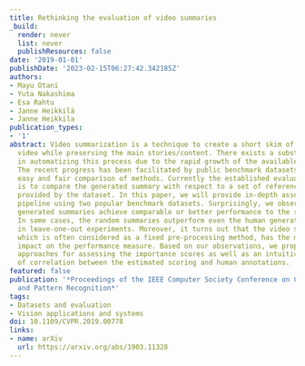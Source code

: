 ```yaml
---
title: Rethinking the evaluation of video summaries
_build:
  render: never
  list: never
  publishResources: false
date: '2019-01-01'
publishDate: '2023-02-15T06:27:42.342185Z'
authors:
- Mayu Otani
- Yuta Nakashima
- Esa Rahtu
- Janne Heikkilä
- Janne Heikkila
publication_types:
- '1'
abstract: Video summarization is a technique to create a short skim of the original
  video while preserving the main stories/content. There exists a substantial interest
  in automatizing this process due to the rapid growth of the available material.
  The recent progress has been facilitated by public benchmark datasets, which enable
  easy and fair comparison of methods. Currently the established evaluation protocol
  is to compare the generated summary with respect to a set of reference summaries
  provided by the dataset. In this paper, we will provide in-depth assessment of this
  pipeline using two popular benchmark datasets. Surprisingly, we observe that randomly
  generated summaries achieve comparable or better performance to the state-of-the-art.
  In some cases, the random summaries outperform even the human generated summaries
  in leave-one-out experiments. Moreover, it turns out that the video segmentation,
  which is often considered as a fixed pre-processing method, has the most significant
  impact on the performance measure. Based on our observations, we propose alternative
  approaches for assessing the importance scores as well as an intuitive visualization
  of correlation between the estimated scoring and human annotations.
featured: false
publication: '*Proceedings of the IEEE Computer Society Conference on Computer Vision
  and Pattern Recognition*'
tags:
- Datasets and evaluation
- Vision applications and systems
doi: 10.1109/CVPR.2019.00778
links:
- name: arXiv
  url: https://arxiv.org/abs/1903.11328
---
```


